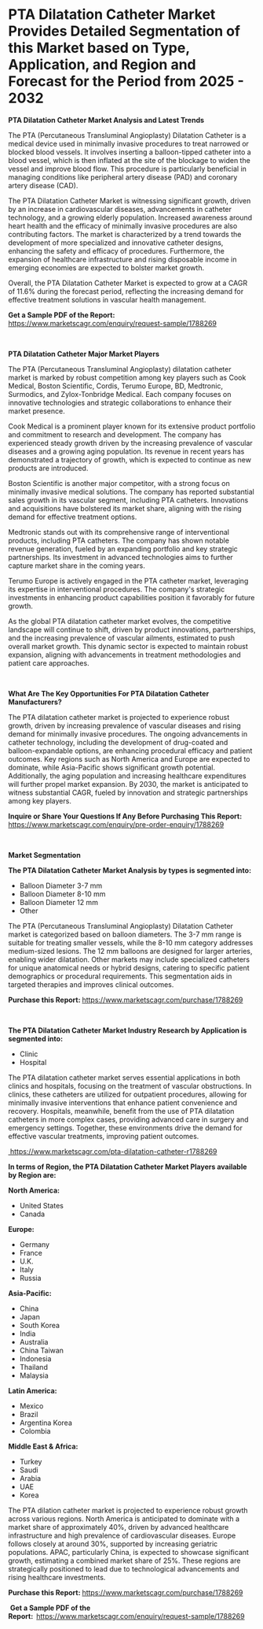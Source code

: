 <p><h1>PTA Dilatation Catheter Market Provides Detailed Segmentation of this Market based on Type, Application, and Region and Forecast for the Period from 2025 - 2032</h1></p><p><strong>PTA Dilatation Catheter Market Analysis and Latest Trends</strong></p>
<p><p>The PTA (Percutaneous Transluminal Angioplasty) Dilatation Catheter is a medical device used in minimally invasive procedures to treat narrowed or blocked blood vessels. It involves inserting a balloon-tipped catheter into a blood vessel, which is then inflated at the site of the blockage to widen the vessel and improve blood flow. This procedure is particularly beneficial in managing conditions like peripheral artery disease (PAD) and coronary artery disease (CAD).</p><p>The PTA Dilatation Catheter Market is witnessing significant growth, driven by an increase in cardiovascular diseases, advancements in catheter technology, and a growing elderly population. Increased awareness around heart health and the efficacy of minimally invasive procedures are also contributing factors. The market is characterized by a trend towards the development of more specialized and innovative catheter designs, enhancing the safety and efficacy of procedures. Furthermore, the expansion of healthcare infrastructure and rising disposable income in emerging economies are expected to bolster market growth. </p><p>Overall, the PTA Dilatation Catheter Market is expected to grow at a CAGR of 11.6% during the forecast period, reflecting the increasing demand for effective treatment solutions in vascular health management.</p></p>
<p><strong>Get a Sample PDF of the Report:&nbsp;</strong> <a href="https://www.marketscagr.com/enquiry/request-sample/1788269?utm_campaign=2634&utm_medium=2&utm_source=Github&utm_content=ia&utm_term=13042025&utm_id=pta-dilatation-catheter">https://www.marketscagr.com/enquiry/request-sample/1788269</a></p>
<p>&nbsp;</p>
<p><strong>PTA Dilatation Catheter Major Market Players</strong></p>
<p><p>The PTA (Percutaneous Transluminal Angioplasty) dilatation catheter market is marked by robust competition among key players such as Cook Medical, Boston Scientific, Cordis, Terumo Europe, BD, Medtronic, Surmodics, and Zylox-Tonbridge Medical. Each company focuses on innovative technologies and strategic collaborations to enhance their market presence.</p><p>Cook Medical is a prominent player known for its extensive product portfolio and commitment to research and development. The company has experienced steady growth driven by the increasing prevalence of vascular diseases and a growing aging population. Its revenue in recent years has demonstrated a trajectory of growth, which is expected to continue as new products are introduced.</p><p>Boston Scientific is another major competitor, with a strong focus on minimally invasive medical solutions. The company has reported substantial sales growth in its vascular segment, including PTA catheters. Innovations and acquisitions have bolstered its market share, aligning with the rising demand for effective treatment options.</p><p>Medtronic stands out with its comprehensive range of interventional products, including PTA catheters. The company has shown notable revenue generation, fueled by an expanding portfolio and key strategic partnerships. Its investment in advanced technologies aims to further capture market share in the coming years.</p><p>Terumo Europe is actively engaged in the PTA catheter market, leveraging its expertise in interventional procedures. The company's strategic investments in enhancing product capabilities position it favorably for future growth.</p><p>As the global PTA dilatation catheter market evolves, the competitive landscape will continue to shift, driven by product innovations, partnerships, and the increasing prevalence of vascular ailments, estimated to push overall market growth. This dynamic sector is expected to maintain robust expansion, aligning with advancements in treatment methodologies and patient care approaches.</p></p>
<p>&nbsp;</p>
<p><strong>What Are The Key Opportunities For PTA Dilatation Catheter Manufacturers?</strong></p>
<p><p>The PTA dilatation catheter market is projected to experience robust growth, driven by increasing prevalence of vascular diseases and rising demand for minimally invasive procedures. The ongoing advancements in catheter technology, including the development of drug-coated and balloon-expandable options, are enhancing procedural efficacy and patient outcomes. Key regions such as North America and Europe are expected to dominate, while Asia-Pacific shows significant growth potential. Additionally, the aging population and increasing healthcare expenditures will further propel market expansion. By 2030, the market is anticipated to witness substantial CAGR, fueled by innovation and strategic partnerships among key players.</p></p>
<p><strong>Inquire or Share Your Questions If Any Before Purchasing This Report:</strong> <a href="https://www.marketscagr.com/enquiry/pre-order-enquiry/1788269?utm_campaign=2634&utm_medium=2&utm_source=Github&utm_content=ia&utm_term=13042025&utm_id=pta-dilatation-catheter">https://www.marketscagr.com/enquiry/pre-order-enquiry/1788269</a></p>
<p>&nbsp;</p>
<p><strong>Market Segmentation</strong></p>
<p><strong>The PTA Dilatation Catheter Market Analysis by types is segmented into:</strong></p>
<p><ul><li>Balloon Diameter 3-7 mm</li><li>Balloon Diameter 8-10 mm</li><li>Balloon Diameter 12 mm</li><li>Other</li></ul></p>
<p><p>The PTA (Percutaneous Transluminal Angioplasty) Dilatation Catheter market is categorized based on balloon diameters. The 3-7 mm range is suitable for treating smaller vessels, while the 8-10 mm category addresses medium-sized lesions. The 12 mm balloons are designed for larger arteries, enabling wider dilatation. Other markets may include specialized catheters for unique anatomical needs or hybrid designs, catering to specific patient demographics or procedural requirements. This segmentation aids in targeted therapies and improves clinical outcomes.</p></p>
<p><strong>Purchase this Report:&nbsp;</strong><a href="https://www.marketscagr.com/purchase/1788269?utm_campaign=2634&utm_medium=2&utm_source=Github&utm_content=ia&utm_term=13042025&utm_id=pta-dilatation-catheter">https://www.marketscagr.com/purchase/1788269</a></p>
<p>&nbsp;</p>
<p><strong>The PTA Dilatation Catheter Market Industry Research by Application is segmented into:</strong></p>
<p><ul><li>Clinic</li><li>Hospital</li></ul></p>
<p><p>The PTA dilatation catheter market serves essential applications in both clinics and hospitals, focusing on the treatment of vascular obstructions. In clinics, these catheters are utilized for outpatient procedures, allowing for minimally invasive interventions that enhance patient convenience and recovery. Hospitals, meanwhile, benefit from the use of PTA dilatation catheters in more complex cases, providing advanced care in surgery and emergency settings. Together, these environments drive the demand for effective vascular treatments, improving patient outcomes.</p></p>
<p><a href="https://www.marketscagr.com/pta-dilatation-catheter-r1788269?utm_campaign=2634&utm_medium=2&utm_source=Github&utm_content=ia&utm_term=13042025&utm_id=pta-dilatation-catheter">&nbsp;https://www.marketscagr.com/pta-dilatation-catheter-r1788269</a></p>
<p><strong>In terms of Region, the PTA Dilatation Catheter Market Players available by Region are:</strong></p>
<p>
    <p> <strong> North America: </strong>
        <ul>
            <li>United States</li>
            <li>Canada</li>
        </ul>
        </p> 
    <p> <strong> Europe: </strong>
        <ul>
            <li>Germany</li>
            <li>France</li>
            <li>U.K.</li>
            <li>Italy</li>
            <li>Russia</li>
        </ul>
        </p> 
    <p> <strong> Asia-Pacific: </strong>
        <ul>
            <li>China</li>
            <li>Japan</li>
            <li>South Korea</li>
            <li>India</li>
            <li>Australia</li>
            <li>China Taiwan</li>
            <li>Indonesia</li>
            <li>Thailand</li>
            <li>Malaysia</li>
        </ul>
        </p> 
    <p> <strong> Latin America: </strong>
        <ul>
            <li>Mexico</li>
            <li>Brazil</li>
            <li>Argentina Korea</li>
            <li>Colombia</li>
        </ul>
        </p> 
    <p> <strong> Middle East & Africa: </strong>
        <ul>
            <li>Turkey</li>
            <li>Saudi</li>
            <li>Arabia</li>
            <li>UAE</li>
            <li>Korea</li>
        </ul>
    </p>
    </p>
<p><p>The PTA dilation catheter market is projected to experience robust growth across various regions. North America is anticipated to dominate with a market share of approximately 40%, driven by advanced healthcare infrastructure and high prevalence of cardiovascular diseases. Europe follows closely at around 30%, supported by increasing geriatric populations. APAC, particularly China, is expected to showcase significant growth, estimating a combined market share of 25%. These regions are strategically positioned to lead due to technological advancements and rising healthcare investments.</p></p>
<p><strong>Purchase this Report: </strong><a href="https://www.marketscagr.com/purchase/1788269?utm_campaign=2634&utm_medium=2&utm_source=Github&utm_content=ia&utm_term=13042025&utm_id=pta-dilatation-catheter">https://www.marketscagr.com/purchase/1788269</a></p>
<p>&nbsp;<strong>Get a Sample PDF of the Report:&nbsp;&nbsp;</strong><a href="https://www.marketscagr.com/enquiry/request-sample/1788269?utm_campaign=2634&utm_medium=2&utm_source=Github&utm_content=ia&utm_term=13042025&utm_id=pta-dilatation-catheter">https://www.marketscagr.com/enquiry/request-sample/1788269</a></p>
<p><strong></strong></p>
<p><p></p><p></p><p></p></p>